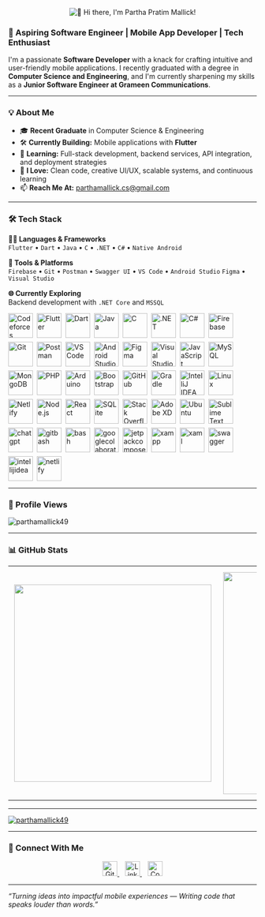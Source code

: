 <p align="center">
  <img src="https://readme-typing-svg.demolab.com?font=Fira&size=26&duration=3000&pause=5000&color=1F75C6&center=true&vCenter=true&width=600&lines=Hi+there%2C+I'm+Partha+Pratim+Mallick!" alt="👋 Hi there, I'm Partha Pratim Mallick!" />
</p>


### 🚀 Aspiring Software Engineer | Mobile App Developer | Tech Enthusiast

<!--<img src="https://readme-typing-svg.demolab.com?font=Fira+Code&size=22&pause=1000&color=1F75C6&center=true&vCenter=true&width=435&lines=Aspiring+Software+Engineer;Flutter+Lover+%F0%9F%93%B1;Always+Learning+%F0%9F%93%9A;Clean+%26+Efficient+Code" alt="Typing SVG" />-->

I'm a passionate **Software Developer** with a knack for crafting intuitive and user-friendly mobile applications. I recently graduated with a degree in **Computer Science and Engineering**, and I'm currently sharpening my skills as a **Junior Software Engineer at Grameen Communications**.

---

### 💡 About Me

- 🎓 **Recent Graduate** in Computer Science & Engineering  
- 🛠️ **Currently Building:** Mobile applications with **Flutter**  
- 🌱 **Learning:** Full-stack development, backend services, API integration, and deployment strategies  
- 💬 **I Love:** Clean code, creative UI/UX, scalable systems, and continuous learning  
- 📫 **Reach Me At:** [parthamallick.cs@gmail.com](mailto:parthamallick.cs@gmail.com)

---

### 🛠️ Tech Stack

**👨‍💻 Languages & Frameworks**  
`Flutter` • `Dart` • `Java` • `C` • `.NET` • `C#` • `Native Android`

**🧰 Tools & Platforms**  
`Firebase` • `Git` • `Postman` • `Swagger UI` • `VS Code` • `Android Studio`  `Figma`
• `Visual Studio`

**🌐 Currently Exploring**  
Backend development with `.NET Core` and `MSSQL`
<p align="left" style="display: flex; flex-wrap: wrap; gap: 8px; align-items: center;">
  <img src="https://skills.syvixor.com/api/icons?i=codeforces" alt="Codeforces" height="50" />
  <img src="https://skillicons.dev/icons?i=flutter" alt="Flutter" height="50" />
  <img src="https://skillicons.dev/icons?i=dart" alt="Dart" height="50" />
  <img src="https://skillicons.dev/icons?i=java" alt="Java" height="50" />
  <img src="https://skillicons.dev/icons?i=c" alt="C" height="50" />
  <img src="https://skillicons.dev/icons?i=dotnet" alt=".NET" height="50" />
  <img src="https://skillicons.dev/icons?i=cs" alt="C#" height="50" />
  <img src="https://skillicons.dev/icons?i=firebase" alt="Firebase" height="50" />
  <img src="https://skillicons.dev/icons?i=git" alt="Git" height="50" />
  <img src="https://skillicons.dev/icons?i=postman" alt="Postman" height="50" />
  <img src="https://skillicons.dev/icons?i=vscode" alt="VS Code" height="50" />
  <img src="https://skillicons.dev/icons?i=androidstudio" alt="Android Studio" height="50" />
  <img src="https://skillicons.dev/icons?i=figma" alt="Figma" height="50" />
  <img src="https://skillicons.dev/icons?i=visualstudio" alt="Visual Studio" height="50" />
  <img src="https://skillicons.dev/icons?i=js" alt="JavaScript" height="50" />
  <img src="https://skillicons.dev/icons?i=mysql" alt="MySQL" height="50" />
  <img src="https://skillicons.dev/icons?i=mongodb" alt="MongoDB" height="50" />
  <img src="https://skillicons.dev/icons?i=php" alt="PHP" height="50" />
  <img src="https://skillicons.dev/icons?i=arduino" alt="Arduino" height="50" />
  <img src="https://skillicons.dev/icons?i=bootstrap" alt="Bootstrap" height="50" />
  <img src="https://skillicons.dev/icons?i=github" alt="GitHub" height="50" />
  <img src="https://skillicons.dev/icons?i=gradle" alt="Gradle" height="50" />
  <img src="https://skillicons.dev/icons?i=idea" alt="IntelliJ IDEA" height="50" />
  <img src="https://skillicons.dev/icons?i=linux" alt="Linux" height="50" />
  <img src="https://skillicons.dev/icons?i=netlify" alt="Netlify" height="50" />
  <img src="https://skillicons.dev/icons?i=nodejs" alt="Node.js" height="50" />
  <img src="https://skillicons.dev/icons?i=react" alt="React" height="50" />
  <img src="https://skillicons.dev/icons?i=sqlite" alt="SQLite" height="50" />
  <img src="https://skillicons.dev/icons?i=stackoverflow" alt="Stack Overflow" height="50" />
  <img src="https://skillicons.dev/icons?i=xd" alt="Adobe XD" height="50" />
  <img src="https://skillicons.dev/icons?i=ubuntu" alt="Ubuntu" height="50" />
  <img src="https://skillicons.dev/icons?i=sublime" alt="Sublime Text" height="50" />
  <img src="https://skills.syvixor.com/api/icons?i=chatgpt" alt="chatgpt" height="50" />
  <img src="https://skills.syvixor.com/api/icons?i=gitbash" alt="gitbash" height="50" />
  <img src="https://skills.syvixor.com/api/icons?i=bash" alt="bash" height="50" />
  <img src="https://skills.syvixor.com/api/icons?i=googlecolaboratory" alt="googlecolaboratory" height="50" />
  <img src="https://skills.syvixor.com/api/icons?i=jetpackcompose" alt="jetpackcompose" height="50" />
  <img src="https://skills.syvixor.com/api/icons?i=xampp" alt="xampp" height="50" />
  <img src="https://skills.syvixor.com/api/icons?i=xaml" alt="xaml" height="50" />
  <img src="https://skills.syvixor.com/api/icons?i=swagger" alt="swagger" height="50" />
  <img src="https://skills.syvixor.com/api/icons?i=intellijidea" alt="intellijidea" height="50" />
  <img src="https://skills.syvixor.com/api/icons?i=netlify" alt="netlify" height="50" />
</p>



---

### 👀 Profile Views

<p align="left">
  <img src="https://komarev.com/ghpvc/?username=parthamallick49&label=Profile%20Views&color=0e75b6&style=flat" alt="parthamallick49" />
</p>

---

### 📊 GitHub Stats

<table>
  <tr>
    <td align="center" style="padding: 12px;">
      <img src="https://github-readme-stats.vercel.app/api/top-langs/?username=parthamallick49&layout=compact&theme=default&hide_border=false" width="400" />
    </td>
    <td align="center" style="padding: 12px;">
      <img src="https://github-readme-stats.vercel.app/api?username=parthamallick49&show_icons=true&theme=default&count_private=true&include_all_commits=true&hide_border=false" width="450" />
    </td>
    <td align="center" style="padding: 12px;">
      <img src="https://streak-stats.demolab.com?user=parthamallick49&theme=default&hide_border=false" width="420" />
    </td>
  </tr>
</table>

---

<p align="left"> <a href="https://github.com/ryo-ma/github-profile-trophy"><img src="https://github-profile-trophy.vercel.app/?username=parthamallick49" alt="parthamallick49" /></a> </p>

---

### 🔗 Connect With Me

<p align="center">
  <a href="https://github.com/parthamallick49" target="_blank">
    <img src="https://cdn.jsdelivr.net/npm/simple-icons@3.0.1/icons/github.svg" alt="GitHub" height="30">
  </a>
  &nbsp;&nbsp;
  <a href="https://www.linkedin.com/in/parthamalllick/" target="_blank">
    <img src="https://cdn.jsdelivr.net/npm/simple-icons@3.0.1/icons/linkedin.svg" alt="LinkedIn" height="30">
  </a>
  &nbsp;&nbsp;
  <a href="https://codeforces.com/profile/partha15-14086" target="_blank">
    <img src="https://cdn.jsdelivr.net/npm/simple-icons@3.0.1/icons/codeforces.svg" alt="Codeforces" height="30">
  </a>
</p>

---

_“Turning ideas into impactful mobile experiences — Writing code that speaks louder than words.”_
